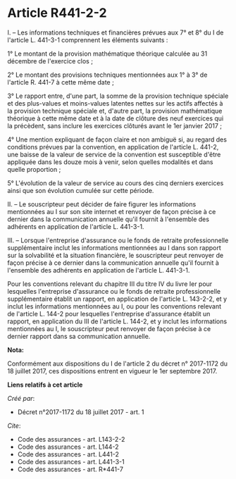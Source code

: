 # Article R441-2-2

I. – Les informations techniques et financières prévues aux 7° et 8° du I de l'article L. 441-3-1 comprennent les éléments
suivants : 

1° Le montant de la provision mathématique théorique calculée au 31 décembre de l'exercice clos ; 

2° Le montant des provisions techniques mentionnées aux 1° à 3° de l'article R. 441-7 à cette même date ; 

3° Le rapport entre, d'une part, la somme de la provision technique spéciale et des plus-values et moins-values latentes
nettes sur les actifs affectés à la provision technique spéciale et, d'autre part, la provision mathématique théorique à
cette même date et à la date de clôture des neuf exercices qui la précèdent, sans inclure les exercices clôturés avant le 1er
janvier 2017 ; 

4° Une mention expliquant de façon claire et non ambiguë si, au regard des conditions prévues par la convention, en
application de l'article L. 441-2, une baisse de la valeur de service de la convention est susceptible d'être appliquée dans
les douze mois à venir, selon quelles modalités et dans quelle proportion ; 

5° L'évolution de la valeur de service au cours des cinq derniers exercices ainsi que son évolution cumulée sur cette
période. 

II. – Le souscripteur peut décider de faire figurer les informations mentionnées au I sur son site internet et renvoyer de
façon précise à ce dernier dans la communication annuelle qu'il fournit à l'ensemble des adhérents en application de
l'article L. 441-3-1. 

III. – Lorsque l'entreprise d'assurance ou le fonds de retraite professionnelle supplémentaire inclut les informations
mentionnées au I dans son rapport sur la solvabilité et la situation financière, le souscripteur peut renvoyer de façon
précise à ce dernier dans la communication annuelle qu'il fournit à l'ensemble des adhérents en application de l'article L.
441-3-1. 

Pour les conventions relevant du chapitre III du titre IV du livre Ier pour lesquelles l'entreprise d'assurance ou le fonds
de retraite professionnelle supplémentaire établit un rapport, en application de l'article L. 143-2-2, et y inclut les
informations mentionnées au I, ou pour les conventions relevant de l'article L. 144-2 pour lesquelles l'entreprise
d'assurance établit un rapport, en application du III de l'article L. 144-2, et y inclut les informations mentionnées au I,
le souscripteur peut renvoyer de façon précise à ce dernier rapport dans sa communication annuelle.

**Nota:**

Conformément aux dispositions du I de l'article 2 du décret n° 2017-1172 du 18 juillet 2017, ces dispositions entrent en
vigueur le 1er septembre 2017.

**Liens relatifs à cet article**

_Créé par_:

  - Décret n°2017-1172 du 18 juillet 2017 - art. 1

_Cite_:

  - Code des assurances - art. L143-2-2
  - Code des assurances - art. L144-2
  - Code des assurances - art. L441-2
  - Code des assurances - art. L441-3-1
  - Code des assurances - art. R*441-7
